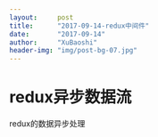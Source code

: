 ```yaml
---
layout:     post
title:      "2017-09-14-redux中间件"
date:       "2017-09-14"
author:     "XuBaoshi"
header-img: "img/post-bg-07.jpg"
---
```

# redux异步数据流 #
redux的数据异步处理











